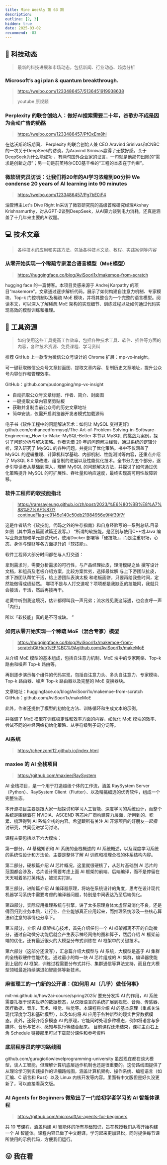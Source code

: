```yaml
---
title: Mine Weekly 第 63 期
description:
outline: [2, 3]
hidden: true
date: 2025-03-02
recommend: -83
---
```


## 🚀 科技动态

> 最新的科技进展和市场动态，包括新闻、行业动态、趋势分析

### Microsoft’s agi plan & quantum breakthrough.
> https://weibo.com/1233486457/5136451919938638
>
> youtube 原视频


### Perplexity 的联合创始人：做好AI搜索需要二十年，谷歌办不成是因为会动广告的奶酪
> https://weibo.com/1233486457/PfOxEm8hi

在达沃斯论坛期间， Perplexity 的联合创始人兼 CEO Aravind Srinivas和CNBC的一次关于DeepSeek的访谈，为Aravind Srinivas赢得了无数好感。关于DeepSeek为什么能成功 ，有两句国外企业家的证言，一句就是他那句出圈的“需求是创新之母”；另一句是前英特尔CEO基辛格的“工程的本质在于约束”。


### 微软研究员访谈：让我们将20年的AI学习浓缩到90分钟 We condense 20 years of AI learning into 90 minutes
> https://weibo.com/1233486457/Pg7bE0iF4

油管博主Let's Dive Right In采访了微软研究院的高级首席研究经理Akshay Krishnamurthy，对从GPT-2谈到DeepSeek，从AI算力谈到电力消耗，还真是涵盖了十几年来主要的AI议题。

## 💻 技术文章

> 各种技术的应用和实践方法，包括各种技术文章、教程、实践案例等内容

### 从零开始实现一个稀疏专家混合语言模型（MoE模型）
> https://huggingface.co/blog/AviSoori1x/makemoe-from-scratch

hugging face 的一篇博客。本项目灵感来源于 Andrej Karpathy 的项目“makemore”。文章通过逐步解析代码，展示了如何构建自注意力机制、专家模块、Top-k 门控机制以及稀疏 MoE 模块，并将其整合为一个完整的语言模型。阅读本文，可以深入了解稀疏 MoE 架构的实现细节、训练过程以及如何通过代码实现高效的模型训练和推理。


## 🔧 工具资源

> 如何使用这些工具提高工作效率，包括各种技术工具、软件、插件等方面的内容，各种技术资源、免费课程、学习资料

推荐 GitHub 上一款专为微信公众号设计的 Chrome 扩展：mp-vx-insight。

可一键获取微信公众号文章封面图、提取文章内容、复制历史文章地址，提升公众号内容创作和管理效率。

GitHub：github.com/pudongping/mp-vx-insight

- 自动抓取公众号文章标题、作者、简介、封面图
- 一键提取文章内容至剪贴板
- 获取并复制当前公众号的历史文章地址
- 简单安装，仅需开启浏览器开发者模式加载源码

电子书《软件工程中的问题解决艺术：如何让 MySQL 变得更好》
github.com/enhancedformysql/The-Art-of-Problem-Solving-in-Software-Engineering_How-to-Make-MySQL-Better
本书以 MySQL 的挑战为案例，探讨了问题分析与解决策略。作者凭借 20 年的问题解决经验，通过系统的逻辑分析，深入研究了 MySQL 的各种问题，并提出了优化策略。书中不仅涵盖了 MySQL 的逻辑推理、计算机科学基础、内部机制、性能测试等内容，还重点介绍了 MySQL 8.0 的改进、组复制的进展以及性能优化技术。全书分为五个部分，逐步引导读者从基础到深入，理解 MySQL 的问题解决方法，并探讨了如何通过优化策略提升 MySQL 的可扩展性、吞吐量和响应速度，最终实现高可用性故障转移。

### 软件工程师的软技能指北
> https://ramsayleung.github.io/zh/post/2023/%E6%80%BB%E8%A7%88%E7%AF%87/?continueFlag=c9145e140c50db21984956e9f4f39f7f

这是作者结合《软技能，代码之外的生存指南》和自身经验写的一系列总结.目录如图（其中第五篇面试篇还没写。）
“所谓的软技能，是区别与使用C++或Java 编写业务逻辑和单元测试代码，使用Docker 部署等「硬技能」，而是注重职场，心态，身体与理财等各方面提升的「软技能」。

软件工程师大部分时间都在与人打交道：

拿到需求时，需要分析需求的可行性，与产品经理扯皮，理清模糊之处
撰写设计文档，和组员及老板介绍方案，比较方案优劣，选择最优解
与上下游团队扯皮，求下游团队帮忙干活，给上游团队表演太极
和老板画饼，只要再给我些时间，定然能做得成绩斐然。
哪项不是与人打交道呢？项项都是我缺乏的技能阿，我就只会接活，干活，然后再接再干。

老黄牛听到我这境况，估计都得叫我一声兄弟；流水线见我这际遇，也会直呼一声「内行」

所以「软技能」真的是不可或缺。
”

### 如何从零开始实现一个稀疏 MoE（混合专家）模型
> https://huggingface.co/blog/AviSoori1x/makemoe-from-scratchGitHub%EF%BC%9Agithub.com/AviSoori1x/makeMoE

从介绍 MoE 模型的基本组成，包括自注意力机制、MoE 块中的专家网络、Top-k 路由和噪声 Top-k 路由等。

再到逐步演示每个组件的代码实现，包括自注意力头、多头自注意力、专家模块、Top-k 路由器、噪声 Top-k 路由器以及完整的 MoE 变换器块。

文章地址：huggingface.co/blog/AviSoori1x/makemoe-from-scratch
GitHub：github.com/AviSoori1x/makeMoE

此外，作者还提供了模型的初始化方法、训练循环和生成文本的示例。

并强调了 MoE 模型在训练稳定性和效率方面的内容，如优化 MoE 模块的效率、尝试不同的神经网络初始化策略、从字符级到子词分词等。

### AI系统
> https://chenzomi12.github.io/index.html

### maxiee 的 AI 全栈项目

> https://github.com/maxiee/RaySystem

AI 全栈项目，是一个用于打造超级个体的工作流，涵盖 RaySystem Server（Python）、RaySystem Client（Flutter）、以及精挑细选的优秀软件，组成一个完整生态。

本开源项目主要是跟大家一起探讨和学习人工智能、深度学习的系统设计，而整个系统是围绕着在 NVIDIA、ASCEND 等芯片厂商构建算力层面，所用到的、积累、梳理得到 AI 系统全栈的内容。希望跟所有关注 AI 开源项目的好朋友一起探讨研究，共同促进学习讨论。

课程主要包括以下六大模块：

第一部分，AI 基础知识和 AI 系统的全栈概述的 AI 系统概述，以及深度学习系统的系统性设计和方法论，主要是整体了解 AI 训练和推理全栈的体系结构内容。

第二部分，硬核篇介绍 AI 芯片概况，这里就很硬核了，从芯片基础到 AI 芯片的范围都会涉及，芯片设计需要考虑上面 AI 框架的前端、后端编译，而不是停留在天天喊着吊打英伟达，被现实打趴。

第三部分，进阶篇介绍 AI 编译器原理，将站在系统设计的角度，思考在设计现代机器学习系统中需要考虑的编译器问题，特别是中间表达乃至后端优化。

第四部分，实际应用推理系统与引擎，讲了太多原理身体太虚容易消化不良，还是得回归到业务本质，让行业、企业能够真正应用起来，而推理系统涉及一些核心算法和注意的事情也分享下。

第五部分，介绍 AI 框架核心技术，首先介绍任何一个 AI 框架都离不开的自动微分，通过自动微分功能后就会产生表示神经网络的图和算子，然后介绍 AI 框架前端的优化，还有最近很火的大模型分布式训练在 AI 框架中的关键技术。

第六部分（这部分还没写），汇总篇介绍大模型与 AI 系统，大模型是基于 AI 集群的全栈软硬件性能优化，通过最小的每一块 AI 芯片组成的 AI 集群，编译器使能到上层的 AI 框架，训练过程需要分布式并行、集群通信等算法支持，而且在大模型领域最近持续演进如智能体等新技术。

### 麻省理工的一门新的公开课：《如何用 AI（几乎）做任何事》

mit-mi.github.io/how2ai-course/spring2025/
要充分发挥 AI 的作用，AI 系统需要扎根于现实世界的数据模态，从仅限语言的系统扩展到视觉、音频、传感器、医疗数据、音乐、艺术、嗅觉、味觉等。本课程将介绍 AI 的基本原理（重点关注现代深度学习和基础模型），以及如何将 AI 应用于各种新型的现实世界数据模态。此外，还将介绍多模态 AI 的原理，它能同时处理多种模态，例如将语言与多媒体、音乐与艺术、感知与执行等结合起来。
目前课程还未结束，课程主页右上角 Schedule 链接那里可以下载部分课件和参考资料

### 底层程序员的学习路线图

github.com/gurugio/lowlevelprogramming-university
虽然现在都在谈大模型，谈人工智能，但理解计算机底层运作机制也还是很重要的。这份路线图提供了从理论学习到实践操作的详细路线图，涵盖计算机架构、操作系统、编程语言（如汇编、C 语言和 Rust）以及 Linux 内核开发等内容。里面有中文版但是好久没更新了，可以直接看英文版。

### AI Agents for Beginners 微软出了一门给初学者学习的 AI 智能体课程

> https://github.com/microsoft/ai-agents-for-beginners

共 10 节课程，涵盖构建 AI 智能体的所有基础知识，旨在教授我们从零开始构建一个 AI 智能体。课程内容已做了中文翻译，学习起来更加轻松，同时提供每节课所使用的示例代码，方便我们运行。


## 😛 我在看
